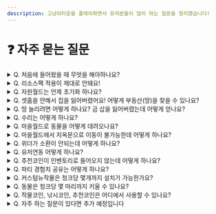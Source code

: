 ```yaml
---
description: 고냥이타운을 플레이하면서 유저분들이 많이 하는 질문을 정리했습니다!
---
```


# ❓ 자주 묻는 질문

<details>

<summary>Q.  처음에 들어왔을 때 무엇을 해야하나요?</summary>

1. **우선 **<mark style="color:orange;">**야생월드로 이동하여 자원을 채집하고, 마을월드 혹은 도시월드에 부동산을 지정하여 거주하거나, 농사 및 낚시를 즐겨보세요.**</mark>\
   **또한, 자유롭게 디스코드 내 마을 게시판을 이용하셔서 마을을 찾거나, 직접 마을을 만드셔도 됩니다.**\
   **(도시월드는 지상 농사가 불가능합니다!)**
2. <mark style="color:orange;">**서버 내 다양한 컨텐츠**</mark>**를 즐겨보세요.**\
   <mark style="color:orange;">**MCMMO**</mark>** 스텟을 올려 다양한 스킬을 해금하고, **<mark style="color:green;">**추천코인**</mark>**과 **<mark style="color:yellow;">**작물코인**</mark>**을 이용하여 그림 및 악기 시스템을 즐기셔도 됩니다.**\
   **수집을 좋아하신다면 몹머리 수집도 권해드리며, 고냥이 타운만의 반야생 컨텐츠를 재미있게 즐겨주시면 감사하겠습니다 !**

</details>

<details>

<summary>Q.  리소스팩 적용이 제대로 안돼요!</summary>

* 서버에 처음 들어오실 때에는 리소스팩을 물어보기 또는 허용으로 설정한 후 입장해주세요. 잘 모르실 경우, 튜토리얼을 참고하여 멀티플레이 메인 화면에서 수정 단추를 누르고 <mark style="color:orange;">**서버 리소스팩 사용을 허용**</mark>으로 변경해주세요. 대부분의 경우에는 재 접속 시 리소스팩이 적용됩니다.
* 이모티콘 및 칭호 설정, 오른쪽 스코어보드가 깨져 보일 경우, 설정-언어에서 <mark style="color:orange;">**유니코드 글꼴 강제 사용을 꺼짐**</mark>으로 변경해주세요. 켜짐으로 설정하시면 정상적으로 보이지 않습니다.

</details>

<details>

<summary>Q.  자원월드는 언제 초기화 하나요?</summary>

* <mark style="color:orange;">**매달 1일 오전 8시에 초기화**</mark>**되며, 초기화하는 일시는 약간씩 변동될 수 있습니다.**

</details>

<details>

<summary>Q. 셋홈을 안해서 집을 잃어버렸어요! 어떻게 부동산(땅)을 찾을 수 있나요?</summary>

* **직전 위치가 부동산과 연결되어 있을 경우, **<mark style="color:orange;">**/back**</mark>** 또는 **<mark style="color:orange;">**/dback**</mark>** 명령어를 이용해 주세요.** \
  **침대로 셋홈을 한 경우 **<mark style="color:orange;">**/home**</mark>** 명령어로 이동할 수 있습니다. 해당 불상사를 막기 위해 꼭 셋홈을 사용해주세요!**
* <mark style="color:orange;">**/res list**</mark>** 명령어를 사용하여 땅을 찾은 후 해당 좌표까지 걸어갈 수 있습니다.**

</details>

<details>

<summary>Q. 땅 늘리려면 어떻게 하나요? 금 삽을 잃어버렸는데 어떻게 얻나요?</summary>

* **부동산을 지정하는 방법은** [undefined-1](../server/undefined-1/ "mention") **을 참고해주세요.**
* **땅을 늘리려면, 부동산 내부에서 **<mark style="color:orange;">**/res expand (숫자)**</mark>**를 입력하면 바라보는 방향으로 숫자만큼 땅이 확장됩니다**
* <mark style="color:orange;">**영역보호 금삽을 잃어버리더라도, 일반 금삽으로 영역보호를 할 수 있습니다.**</mark>
* **마을을 만들기 전에 **<mark style="color:orange;">**무조건 땅부터 구매**</mark>** 후 마을을 만들어주세요!**\
  ㄴ **땅은 판매 시 돈이 돌아오지만, 마을은 돈이 돌아오지않습니다!**

</details>

<details>

<summary>Q.  수리는 어떻게 하나요?</summary>

* 수리하기는 <mark style="color:orange;">**3가지의 방법**</mark>으로 수리가 가능합니다!

1. <mark style="color:orange;">**모루로 수리하기**</mark>\
   모루 수리는 말 그대로 마인크래프트 바닐라 수리 시스템을 사용하는 것입니다.\
   수리 할 때에 바닐라 레벨이 소모되며, 해당 도구에 대한 재료도 필요합니다.
2. <mark style="color:orange;">**철블럭으로 수리하기**</mark>\
   모루로 수리하기에는 제약이 많이 때문에 MCMMO에 내장된 기능으로, 손에 들고 있는\
   아이템의 재료를 인벤토리에 넣은 상태로 철 블럭을 우클릭하면 수리가 가능합니다.
3. <mark style="color:orange;">**/수리하기 명령어로 수리하기**</mark>\
   수리하고 싶은 아이템을 손에 들고 /수리하기 명령어를 입력하면 서버 돈을 소비하면서 도구를 수리할 수 있습니다.

</details>

<details>

<summary>Q.  마을월드로 동물을 어떻게 데려오나요?</summary>

* 야생월드와 마을월드는 <mark style="color:orange;">**월드가 분리**</mark>되어 있으며, 야생월드에서 마을월드로 <mark style="color:orange;">**동물을 데려올 수 없습니다.**</mark>
* 해당 땅 <mark style="color:orange;">**주변에 있는 동물을 직접 데리고**</mark> 오거나, 가까운 유저분들에게 <mark style="color:orange;">**거래로 구매하시고 데려오실 수 있습니다.**</mark>

</details>

<details>

<summary>Q.  마을월드에서 지옥문으로 이동이 불가능한데 어떻게 하나요?</summary>

* 위의 설명과 같이 <mark style="color:orange;">**마을월드와 야생월드는 연동이 되어있지 않습니다.**</mark>
* <mark style="color:orange;">**지옥으로 이동**</mark>하시려면 <mark style="color:orange;">**야생월드로 이동 후 지옥문을 만드시고 이동**</mark>하셔야 합니다.

</details>

<details>

<summary>Q.  위더가 소환이 안되는데 어떻게 하나요?</summary>

* 위더는 <mark style="color:orange;">**지옥월드에서만 소환 가능**</mark>합니다.

</details>

<details>

<summary>Q.  유저연동 어떻게 하나요?</summary>

* 유저연동은 <mark style="color:orange;">**디스코드에 들어온 상태**</mark>로 서버 채팅으로 <mark style="color:orange;">**/유저연동 입력**</mark> 후 고냥이타운 봇에게 인증 명령어와 함께 해당 코드를 전송하면 됩니다.
* 서버 오너인 고냥님에게 보내는 것이 아닌 <mark style="color:orange;">**고냥이타운 봇에게**</mark> 보내주세요

</details>

<details>

<summary>Q.  추천코인이 인벤토리로 들어오지 않는데 어떻게 하나요?</summary>

1. 인벤토리가 <mark style="color:orange;">**가득 차 있는지**</mark> 확인해주세요!
2. 인벤토리가 가득 차 있다면 <mark style="color:orange;">추천한 장소에 떨어져있는지</mark> 확인해주세요!
3. 마인리스트는 <mark style="color:orange;">**최대 30분까지 기다려**</mark>보시고 지급이 안된다면 <mark style="color:orange;">**디스코드 #추천누락**</mark> 에다가 글을 작성해주세요!

</details>

<details>

<summary>Q.  파티 경험치 공유는 어떻게 하나요?</summary>

* <mark style="color:orange;">**파티 10레벨 달성 시**</mark> 경험치를 파티원들끼리 서로 공유를 할 수 있으며, <mark style="color:orange;">**/party help**</mark> 명령어로 파티에 대한 명령어를 쉽게 확인 할 수 있습니다
* 파티 경험치 공유 범위는 <mark style="color:orange;">**최대 75칸**</mark>이며, <mark style="color:orange;">**서버 설정에 따라 다를 수 있습니다**</mark>

</details>

<details>

<summary>Q.  커스텀뉴작물은 청크당 몇개까지 설치가 가능한가요?</summary>

* 커스텀 뉴작물은 <mark style="color:orange;">**한 청크에 최대 32개까지 설치**</mark> 할 수 있습니다.
* 주변에 <mark style="color:orange;">**가구, 스프링쿨러가 설치가 되어있다면**</mark> 설치가 안 될 수 있습니다

</details>

<details>

<summary>Q.  동물은 청크당 몇 마리까지 키울 수 있나요?</summary>

* 서버 내 모든 엔티티는 청크당 <mark style="color:orange;">**최대 5마리까지**</mark> 키울 수 있습니다.
* 주민에 대한 청크는 <mark style="color:orange;">**규칙 『6. 엔티티 수』 참고**</mark>해주세요.

</details>

<details>

<summary>Q.  작물코인, 낚시코인, 추천코인은 어디에서 사용할 수 있나요?</summary>

스폰 뒷쪽에 있는 각 코인 교환소에서 교환 할 수 있습니다

* <mark style="color:orange;">**추천코인 교환소**</mark>\
  각종 교환권과 악기, 서버 아이템을 교환 할 수 있습니다.
* <mark style="color:orange;">**작물코인 교환소**</mark>\
  각종 커스텀 나무와 그림도구, 빛블럭과 투명액자를 교환 할 수 있습니다
* <mark style="color:orange;">**낚시코인 교환소 (낚시상점)**</mark>\
  각종 낚시와 관련된 가구, 커스텀 낚싯대, 치장템을 교환 할 수 있습니다

</details>

<details>

<summary>Q.  자주 하는 질문이 있다면 추가 예정입니다</summary>



</details>
